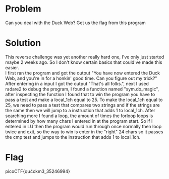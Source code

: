 # Problem
Can you deal with the Duck Web? Get us the flag from this program

# Solution
This reverse challenge was yet another really hard one, I've only just started maybe 2 weeks ago.
So I don't know certain basics that could've made this easier.  
I first ran the program and got the output "You have now entered the Duck Web, and you're in for a honkin' good time.
Can you figure out my trick?" After entering in a input I got the output "That's all folks.", next I used radare2 to debug the program, I found a function named "sym.do_magic", after inspecting 
the function I found that to win the program you have to pass a test and make a local_1ch  equal to 25. To make the local_1ch equal to 25, we need to pass a test that compares two strings and if the strings are the same then we will jump to a instruction that adds 1 to local_1ch. After searching more I found a loop, the amount of times the forloop loops is determined by how many chars I entered in
at the program start. So if I entered in LU then the program would run through once normally then loop twice and exit, so the way to win is enter in the "right" 24 chars so it passes the cmp test and jumps to the instruction that adds 1 to local_1ch.  

# Flag
picoCTF{qu4ckm3_35246994}
